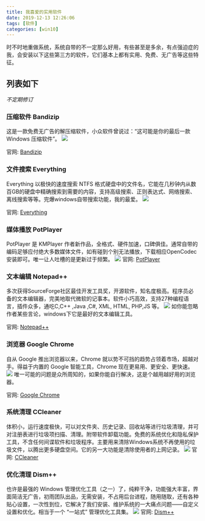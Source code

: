 ```yaml
---
title: 我喜爱的实用软件
date: 2019-12-13 12:26:06
tags: [软件]
categories: [win10]
---
```

时不时地重做系统，系统自带的不一定那么好用，有些甚至是多余，有点强迫症的我，会安装以下这些第三方的软件，它们基本上都有实用、免费、无广告等这些特征。

## 列表如下
_不定期修订_

### 压缩软件 Bandizip

这是一款免费无广告的解压缩软件，小众软件曾说过：“这可能是你的最后一款 Windows 压缩软件”。
![](https://www.bandisoft.com/bandizip/imgs/bandizip.cn.png)

官网: [Bandizip](https://www.bandisoft.com/)

### 文件搜索 Everything

Everything 以极快的速度搜索 NTFS 格式硬盘中的文件名，它能在几秒钟内从数百GB的硬盘中精确搜索到需要的内容，支持高级搜索、正则表达式、网络搜索、离线搜索等等。完爆windows自带搜索功能，我的最爱。
![](https://www.voidtools.com/zh-cn/support/everything/Everything.Search.Window.png)


官网: [Everything](https://www.voidtools.com/zh-cn/)

### 媒体播放 PotPlayer

PotPlayer 是 KMPlayer 作者新作品，全格式、硬件加速，口碑俱佳。通常自带的编码足够应付绝大多数媒体文件，如有碰到个别无法播放，下载相应OpenCodec安装即可。唯一让人吐槽的是更新过于频繁。 
![](https://daumpotplayer.com/wp-content/uploads/2013/03/daum_potplayer.jpg)
官网: [PotPlayer](https://daumpotplayer.com/)

### 文本编辑 Notepad++

多次获得SourceForge社区最佳开发工具奖，开源软件，知名度极高。程序员必备的文本编辑器，完美地取代微软的记事本。软件小巧高效，支持27种编程语言，插件众多，通吃C,C++ ,Java ,C#, XML, HTML, PHP,JS 等。
![](https://notepad-plus-plus.org/assets/images/notepad4ever.gif)
如你能忽略作者某些言论，windows下它是最好的文本编辑工具。

官网: [Notepad++](https://notepad-plus-plus.org/)

### 浏览器 Google Chrome

自从 Google 推出浏览器以来，Chrome 就以势不可挡的趋势占领着市场，超越对手。得益于内置的 Google 智能工具，Chrome 现在更易用、更安全、更快速。
![](https://www.google.com/chrome/static/images/benefits/module-4/connected_global_desktop.png)
唯一可能的问题是众所周知的，如果你能自行解决，这是个越用越好用的浏览器。

官网: [Google Chrome](https://www.google.com/intl/zh-CN/chrome/)

### 系统清理 CCleaner

体积小，运行速度极快，可以对文件夹、历史记录、回收站等进行垃圾清理，并可对注册表进行垃圾项扫描、清理。附带软件卸载功能。免费的系统优化和隐私保护工具，不含任何间谍软件和垃圾程序。主要用来清除Windows系统不再使用的垃圾文件，以腾出更多硬盘空间。它的另一大功能是清除使用者的上网记录。
![](https://sc.filehippo.net/images/t_app-cover-l,f_auto/p/ba11145a-96bf-11e6-8b84-00163ed833e7/3516136621/ccleaner-screenshot.png)
官网: [CCleaner](https://www.ccleaner.com/)

### 优化清理 Dism++

 也许是最强的 Windows 管理优化工具（之一）了，纯粹干净，功能强大丰富，界面简洁无广告，初雨团队出品，无需安装，不占用后台进程，随用随取，还有各种贴心设置，一次性到位，它解决了我们安装、维护系统的一大痛点问题——自定义设置和优化。相当于一个 “一站式” 管理优化工具集。
![](https://www.chuyu.me/zh-Hans/images/MainUI.png)
官网: [Dism++](https://www.chuyu.me/zh-Hans/)